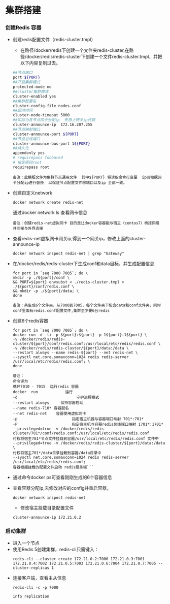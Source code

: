 # 集群搭建

### 创建Redis 容器
- 创建redis配置文件（redis-cluster.tmpl）

   - 在路径/docker/redis下创建一个文件夹redis-cluster,在路径/docker/redis/redis-cluster下创建一个文件redis-cluster.tmpl，并把以下内容复制过去。

	```bash
	##节点端口
	port ${PORT}
	##开启集群模式
	protected-mode no
	##cluster集群模式
	cluster-enabled yes
	##集群配置名
	cluster-config-file nodes.conf
	##超时时间
	cluster-node-timeout 5000
	##实际为各节点网卡分配ip  先用上网关ip代替
	cluster-announce-ip  172.16.207.255
	##节点映射端口
	cluster-announce-port ${PORT}
	##节点总线端口
	cluster-announce-bus-port 1${PORT}
	##持久化
	appendonly yes
	# requirepass foobared
	# 指定密码root
	requirepass root

	```
	`备注：此模版文件为集群节点通用文件  其中${PORT} 将读取命令行变量  ip则根据网卡分配ip进行替换  以保证节点配置文件除端口以及ip 全部一致。`

- 创建自定义network
	```
	docker network create redis-net
	```
	通过docker network ls 查看网卡信息
	
	`备注：创建redis-net虚拟网卡 目的是让docker容器能与宿主（centos7）桥接网络 并间接与外界连接`
- 查看redis-net虚拟网卡网关ip,得到一个网关ip，修改上面的cluster-announce-ip
	```
	docker network inspect redis-net | grep "Gateway"
	```
- 在/docker/redis/redis-cluster下生成conf和data目标，并生成配置信息
	```
	for port in `seq 7000 7005`; do \
	mkdir -p ./${port}/conf \
	&& PORT=${port} envsubst < ./redis-cluster.tmpl > ./${port}/conf/redis.conf \
	&& mkdir -p ./${port}/data; \
	done
	```

	`备注：共生成6个文件夹，从7000到7005，每个文件夹下包含data和conf文件夹，同时conf里面有redis.conf配置文件,集群至少要6台redis`
- 创建6个redis容器
	```
	for port in `seq 7000 7005`; do \
	docker run -d -ti -p ${port}:${port} -p 1${port}:1${port} \
	-v /docker/redis/redis-cluster/${port}/conf/redis.conf:/usr/local/etc/redis/redis.conf \
	-v /docker/redis/redis-cluster/${port}/data:/data \
	--restart always --name redis-${port} --net redis-net \
	--sysctl net.core.somaxconn=1024 redis redis-server /usr/local/etc/redis/redis.conf; \
	done
	```
	```
  	备注：
	命令译为  
	循环7010 - 7015  运行redis 容器
	docker  run            运行
	-d                          守护进程模式
	--restart always     保持容器启动
	--name redis-710* 容器起名
	--net redis-net    容器使用虚拟网卡
	-p                        指定宿主机器与容器端口映射 701*:701*
	-P                        指定宿主机与容器redis总线端口映射 1701*:1701*
	--privileged=true -v /docker/redis/redis-cluster/701*/conf/redis.conf:/usr/local/etc/redis/redis.conf
	付权将宿主701*节点文件挂载到容器/usr/local/etc/redis/redis.conf 文件中
	--privileged=true -v /docker/redis/redis-cluster/${port}/data:/data \
	付权将宿主701*/data目录挂载到容器/data目录中
	--sysctl net.core.somaxconn=1024 redis redis-server /usr/local/etc/redis/redis.conf;
	容器根据挂载的配置文件启动 redis服务端```
- 通过命令docker ps可查看刚刚生成的6个容器信息
- 查看容器分配ip,去修改对应的config并重启容器。
	```
	docker network inspect redis-net
	```
	- 修改宿主挂载目录配置文件
	```
	cluster-announce-ip 172.21.0.2
	```
### 启动集群

- 进入一个节点
- 使用Redis 5创建集群，redis-cli只需键入：
	```
	redis-cli --cluster create 172.21.0.2:7000 172.21.0.3:7001 172.21.0.4:7002 172.21.0.5:7003 172.21.0.6:7004 172.21.0.7:7005 --cluster-replicas 1
	```
- 连接客户端，查看主从信息
  ```
  redis-cli -c -p 7000
  
  info replication
  ```

